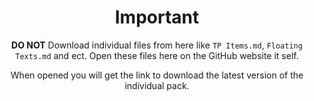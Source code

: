 <div align="center">

# Important
**DO NOT** Download individual files from here like `TP Items.md`, `Floating Texts.md` and ect.
Open these files here on the GitHub website it self.

When opened you will get the link to download the latest version of the individual pack.
